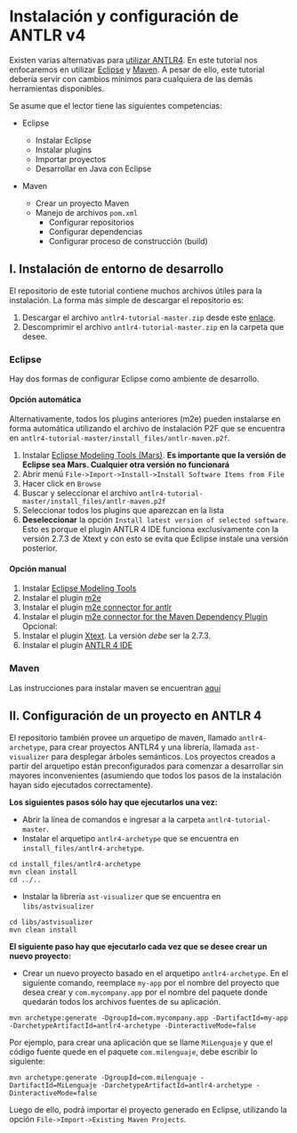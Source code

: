 # Instalación y configuración de ANTLR v4

Existen varias alternativas para [utilizar ANTLR4](http://www.antlr.org/tools.html). En este tutorial nos enfocaremos en utilizar [Eclipse](http://www.eclipse.org/) y [Maven](https://maven.apache.org/). A pesar de ello, este tutorial debería servir con cambios mínimos para cualquiera de las demás herramientas disponibles.

Se asume que el lector tiene las siguientes competencias:

* Eclipse
    - Instalar Eclipse
    - Instalar plugins
    - Importar proyectos
    - Desarrollar en Java con Eclipse

* Maven
    - Crear un proyecto Maven
    - Manejo de archivos `pom.xml`
        - Configurar repositorios
        - Configurar dependencias
        - Configurar proceso de construcción (build)

## I. Instalación de entorno de desarrollo

El repositorio de este tutorial contiene muchos archivos útiles para la instalación. La forma más simple de descargar el repositorio es:

1. Descargar el archivo `antlr4-tutorial-master.zip` desde este [enlace](https://github.com/jpavlich/antlr4-tutorial/archive/master.zip).
2. Descomprimir el archivo `antlr4-tutorial-master.zip` en la carpeta que desee.


### Eclipse
Hay dos formas de configurar Eclipse como ambiente de desarrollo.

#### Opción automática

Alternativamente, todos los plugins anteriores (m2e) pueden instalarse en forma automática utilizando el archivo de instalación P2F que se encuentra en `antlr4-tutorial-master/install_files/antlr-maven.p2f`.

1. Instalar [Eclipse Modeling Tools (Mars)](http://www.eclipse.org/downloads/packages/eclipse-modeling-tools/mars2). **Es importante que la versión de Eclipse sea Mars. Cualquier otra versión no funcionará**
2. Abrir menú `File->Import->Install->Install Software Items from File`
3. Hacer click en `Browse`
4. Buscar y seleccionar el archivo `antlr4-tutorial-master/install_files/antlr-maven.p2f`
5. Seleccionar todos los plugins que aparezcan en la lista 
6. **Deseleccionar** la opción `Install latest version of selected software`. Esto es porque el plugin ANTLR 4 IDE funciona exclusivamente con la versión 2.7.3 de Xtext y con esto se evita que Eclipse instale una versión posterior.

#### Opción manual

1. Instalar [Eclipse Modeling Tools](http://www.eclipse.org/downloads/packages/eclipse-modeling-tools/mars2)
2. Instalar el plugin [m2e](http://www.eclipse.org/m2e/)
3. Instalar el plugin   [m2e connector for antlr ]()
4. Instalar el plugin   [m2e connector for the Maven Dependency Plugin]()
Opcional:
1. Instalar el plugin [Xtext](https://eclipse.org/Xtext/download.html). La versión _debe_ ser la 2.7.3.
2. Instalar el plugin [ANTLR 4 IDE](https://github.com/jknack/antlr4ide)

### Maven

Las instrucciones para instalar maven se encuentran [aquí](https://maven.apache.org/install.html)

## II. Configuración de un proyecto en ANTLR 4

El repositorio también provee un arquetipo de maven, llamado `antlr4-archetype`, para crear proyectos ANTLR4 y una librería, llamada `ast-visualizer` para desplegar árboles semánticos. Los proyectos creados a partir del arquetipo están preconfigurados para comenzar a desarrollar sin mayores inconvenientes (asumiendo que todos los pasos de la instalación hayan sido ejecutados correctamente).

**Los siguientes pasos sólo hay que ejecutarlos una vez:**

* Abrir la línea de comandos e ingresar a la carpeta `antlr4-tutorial-master`.
* Instalar el arquetipo `antlr4-archetype` que se encuentra en `install_files/antlr4-archetype`.
```
cd install_files/antlr4-archetype
mvn clean install
cd ../..
```
* Instalar la librería `ast-visualizer` que se encuentra en `libs/astvisualizer`
```
cd libs/astvisualizer
mvn clean install
```

**El siguiente paso hay que ejecutarlo cada vez que se desee crear un nuevo proyecto:**

* Crear un nuevo proyecto basado en el arquetipo `antlr4-archetype`. En el siguiente comando, reemplace `my-app` por el nombre del proyecto que desea crear y `com.mycompany.app` por el nombre del paquete donde quedarán todos los archivos fuentes de su aplicación.

```
mvn archetype:generate -DgroupId=com.mycompany.app -DartifactId=my-app -DarchetypeArtifactId=antlr4-archetype -DinteractiveMode=false
```

Por ejemplo, para crear una aplicación que se llame `MiLenguaje` y que el código fuente quede en el paquete `com.milenguaje`, debe escribir lo siguiente:

```
mvn archetype:generate -DgroupId=com.milenguaje -DartifactId=MiLenguaje -DarchetypeArtifactId=antlr4-archetype -DinteractiveMode=false
```

Luego de ello, podrá importar el proyecto generado en Eclipse, utilizando la opción `File->Import->Existing Maven Projects`.


